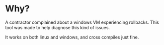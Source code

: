 # Why?

A contractor complained about a windows VM experiencing rollbacks. This tool was made to
help diagnose this kind of issues.

It works on both linux and windows, and cross compiles just fine.
